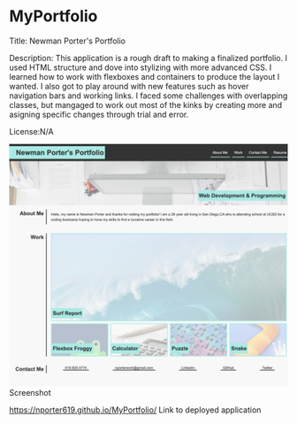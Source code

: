# MyPortfolio
Title: Newman Porter's Portfolio

Description: This application is a rough draft to making a finalized portfolio. I used HTML structure and dove into stylizing with more advanced CSS. I learned how to work with flexboxes and containers to produce the layout I wanted. I also got to play around with new features such as hover navigation bars and working links. I faced some challenges with overlapping classes, but mangaged to work out most of the kinks by creating more and asigning specific changes through trial and error.

License:N/A

![Alt text](assets/nporter619.github.io_MyPortfolio_.png) Screenshot

https://nporter619.github.io/MyPortfolio/   Link to deployed application